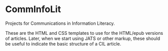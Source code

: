 # CommInfoLit
Projects for Communications in Information Literacy.

These are the HTML and CSS templates to use for the HTML/epub versions of articles. Later, when we start using JATS or other markup, these should be useful to indicate the basic structure of a CIL article.
